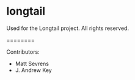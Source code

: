 longtail
========

Used for the Longtail project.  All rights reserved.

========

Contributors:
* Matt Sevrens
* J. Andrew Key
